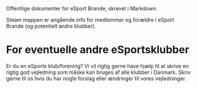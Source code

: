 Offentlige dokumenter for eSport Brande, skrevet i Markdown.

Steam mappen er angående info for medlemmer og forældre i eSport Brande (og potentielt andre klubber).

# For eventuelle andre eSportsklubber
Er du en eSports klub/forening? Vi vil rigtig gerne have hjælp til at skrive en rigtig god vejledning som måske kan bruges af alle klubber i Danmark. Skriv gerne til os hvis du har nogle forslag eller ændringer til vores vejledninger.